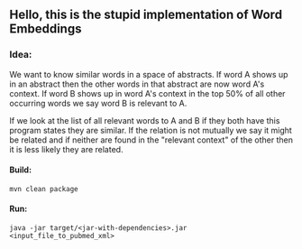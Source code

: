 ## Hello, this is the stupid implementation of Word Embeddings

### Idea:
We want to know similar words in  a space of abstracts. If word A shows up in an abstract 
then the other words in that abstract are now word A's context. If word B shows up in 
word A's context in the top 50% of all other occurring words we say word B is relevant to A.

If we look at the list of all relevant words to A and B if they both have this program states
they are similar. If the relation is not mutually we say it might be related and if neither
are found in the "relevant context" of the other then it is less likely they are related.

#### Build:
```
mvn clean package
```

#### Run:

```
java -jar target/<jar-with-dependencies>.jar <input_file_to_pubmed_xml>
```

